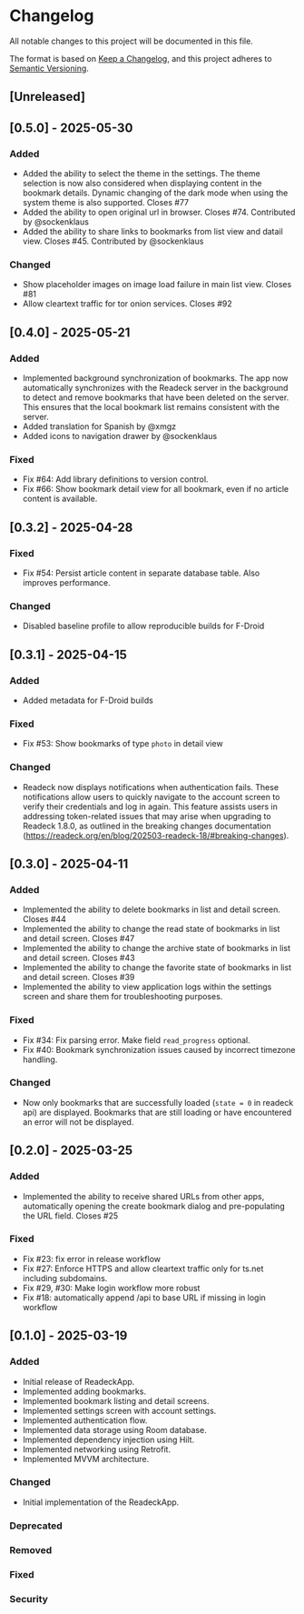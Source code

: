 # Changelog

All notable changes to this project will be documented in this file.

The format is based on [Keep a Changelog](https://keepachangelog.com/en/1.0.0/),
and this project adheres to [Semantic Versioning](https://semver.org/spec/v2.0.0.html).

## [Unreleased]

## [0.5.0] - 2025-05-30

### Added

- Added the ability to select the theme in the settings. The theme selection is now also considered when displaying content in the bookmark details. Dynamic changing of the dark mode when using the system theme is also supported. Closes #77
- Added the ability to open original url in browser. Closes #74. Contributed by @sockenklaus
- Added the ability to share links to bookmarks from list view and datail view. Closes #45. Contributed by @sockenklaus

### Changed

- Show placeholder images on image load failure in main list view. Closes #81
- Allow cleartext traffic for tor onion services. Closes #92

## [0.4.0] - 2025-05-21

### Added

- Implemented background synchronization of bookmarks. The app now automatically synchronizes with the Readeck server in the background to detect and remove bookmarks that have been deleted on the server. This ensures that the local bookmark list remains consistent with the server.
- Added translation for Spanish by @xmgz
- Added icons to navigation drawer by @sockenklaus

### Fixed

- Fix #64: Add library definitions to version control.
- Fix #66: Show bookmark detail view for all bookmark, even if no article content is available.

## [0.3.2] - 2025-04-28

### Fixed

- Fix #54: Persist article content in separate database table. Also improves performance.

### Changed

- Disabled baseline profile to allow reproducible builds for F-Droid

## [0.3.1] - 2025-04-15

### Added

- Added metadata for F-Droid builds

### Fixed

- Fix #53: Show bookmarks of type `photo` in detail view

### Changed

- Readeck now displays notifications when authentication fails. These notifications allow users to quickly navigate to the account screen to verify their credentials and log in again. This feature assists users in addressing token-related issues that may arise when upgrading to Readeck 1.8.0, as outlined in the breaking changes documentation (https://readeck.org/en/blog/202503-readeck-18/#breaking-changes).

## [0.3.0] - 2025-04-11

### Added

- Implemented the ability to delete bookmarks in list and detail screen. Closes #44
- Implemented the ability to change the read state of bookmarks in list and detail screen. Closes #47
- Implemented the ability to change the archive state of bookmarks in list and detail screen. Closes #43
- Implemented the ability to change the favorite state of bookmarks in list and detail screen. Closes #39
- Implemented the ability to view application logs within the settings screen and share them for troubleshooting purposes.

### Fixed

- Fix #34: Fix parsing error. Make field `read_progress` optional.
- Fix #40: Bookmark synchronization issues caused by incorrect timezone handling.

### Changed

- Now only bookmarks that are successfully loaded (`state = 0` in readeck api) are displayed. Bookmarks that are still loading or have encountered an error will not be displayed. 

## [0.2.0] - 2025-03-25

### Added

- Implemented the ability to receive shared URLs from other apps, automatically opening the create bookmark dialog and pre-populating the URL field. Closes #25

### Fixed

- Fix #23: fix error in release workflow
- Fix #27: Enforce HTTPS and allow cleartext traffic only for ts.net including subdomains.
- Fix #29, #30: Make login workflow more robust 
- Fix #18: automatically append /api to base URL if missing in login workflow

## [0.1.0] - 2025-03-19

### Added

- Initial release of ReadeckApp.
- Implemented adding bookmarks.
- Implemented bookmark listing and detail screens.
- Implemented settings screen with account settings.
- Implemented authentication flow.
- Implemented data storage using Room database.
- Implemented dependency injection using Hilt.
- Implemented networking using Retrofit.
- Implemented MVVM architecture.

### Changed

- Initial implementation of the ReadeckApp.

### Deprecated

### Removed

### Fixed

### Security
